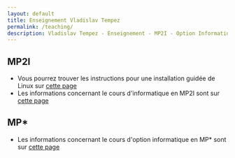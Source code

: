 ```yaml
---
layout: default
title: Enseignement Vladislav Tempez
permalink: /teaching/
description: Vladislav Tempez - Enseignement - MP2I - Option Informatique - Lycée Descartes
---
```

## MP2I
- Vous pourrez trouver les instructions pour une installation guidée de Linux sur [cette page](/docs/doc-install-linux.html)
- Les informations concernant le cours d'informatique en MP2I sont sur [cette page](/teaching/mp2i/)

## MP*
- Les informations concernant le cours d'option informatique en MP* sont sur [cette page](/teaching/mp-star/)
